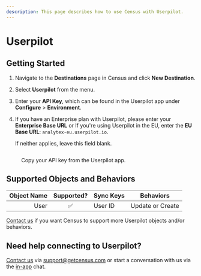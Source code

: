 ```yaml
---
description: This page describes how to use Census with Userpilot.
---
```


# Userpilot

## Getting Started

1. Navigate to the **Destinations** page in Census and click **New Destination**.
2. Select **Userpilot** from the menu.
3. Enter your **API Key**, which can be found in the Userpilot app under **Configure** > **Environment**.
4.  If you have an Enterprise plan with Userpilot, please enter your **Enterprise Base URL** or If you're using Userpilot in the EU, enter the **EU Base URL**: `analytex-eu.userpilot.io`.

    If neither applies, leave this field blank.

<figure><img src="../.gitbook/assets/userpilot.png" alt=""><figcaption><p>Copy your API key from the Userpilot app.</p></figcaption></figure>

## Supported Objects and Behaviors

| **Object Name** | **Supported?** | **Sync Keys** | **Behaviors**    |
| --------------: | :------------: | ------------- | ---------------- |
|            User |        ✅       | User ID       | Update or Create |

[Contact us](mailto:support@getcensus.com) if you want Census to support more Userpilot objects and/or behaviors.

## Need help connecting to Userpilot?

[Contact us](mailto:support@getcensus.com) via support@getcensus.com or start a conversation with us via the [in-app](https://app.getcensus.com) chat.
